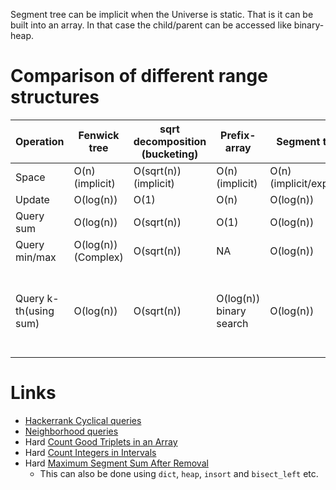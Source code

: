 
Segment tree can be implicit when the Universe is static. That is it can be built into an array. In that case the child/parent can be accessed like binary-heap.


Comparison of different range structures
===========================================

 Operation            | Fenwick tree                  | sqrt decomposition (bucketing)| Prefix-array                 | Segment tree                   | Lazy Propagation Seg. tree  | Quick Select             | Heap (binary)
 ---                  | ---                           | ---                           | ---                          | ---                            | ---                         | ---                      | ---
 Space                | O(n) (implicit)               | O(sqrt(n)) (implicit)         | O(n) (implicit)              | O(n) (implicit/explicit)       | O(n) (implicit/explicit)    | O(n) (implicit)          | O(n) (implicit)
 Update               | O(log(n))                     | O(1)                          | O(n)                         | O(log(n))                      | O(1)                        | 1                        | O(log(n))
 Query sum            | O(log(n))                     | O(sqrt(n))                    | O(1)                         | O(log(n))                      | O(log(n))                   | NA                       | NA
 Query min/max        | O(log(n)) (Complex)           | O(sqrt(n))                    | NA                           | O(log(n))                      | O(log(n))                   | O(n)                     | O(1) (not ranged)
 Query k-th(using sum)| O(log(n))                     | O(sqrt(n))                    | O(log(n)) binary search      | O(log(n))                      | O(log(n))                   | O(k)                     | O(k log n) (pop k elements), or `3*k` refer to Skiena book

Links
======

- [Hackerrank Cyclical queries](https://www.hackerrank.com/contests/w38/challenges/cyclical-queries/problem)
- [Neighborhood queries](https://www.hackerrank.com/contests/w38/challenges/neighborhood-queries)
- Hard [Count Good Triplets in an Array](https://leetcode.com/problems/count-good-triplets-in-an-array/)
- Hard [Count Integers in Intervals](https://leetcode.com/problems/count-integers-in-intervals/)
- Hard [Maximum Segment Sum After Removal](https://leetcode.com/problems/maximum-segment-sum-after-removals/description/)
    - This can also be done using `dict`, `heap`, `insort` and `bisect_left` etc.
